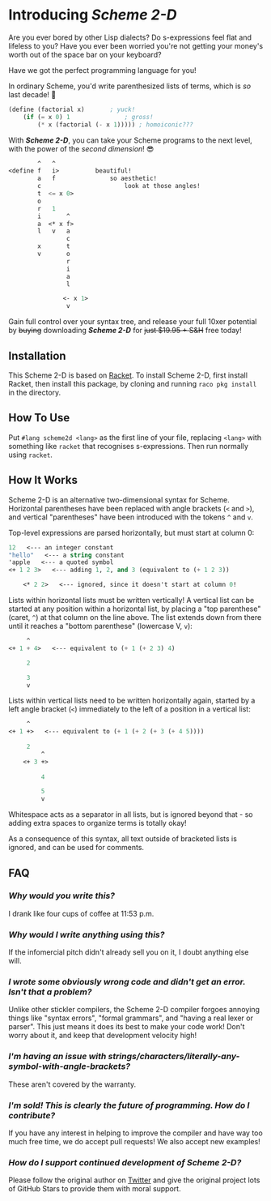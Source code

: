 # Introducing ***Scheme 2-D***

Are you ever bored by other Lisp dialects? Do s-expressions feel flat and lifeless to you? Have you ever been worried you're not getting your money's worth out of the space bar on your keyboard?

Have we got the perfect programming language for you!

In ordinary Scheme, you'd write parenthesized lists of terms, which is _so_ last decade! 🤮
```scheme
(define (factorial x)       ; yuck!
    (if (= x 0) 1               ; gross!
        (* x (factorial (- x 1))))) ; homoiconic???
```

With ***Scheme 2-D***, you can take your Scheme programs to the next level, with the power of the *second dimension*! 😎

```scheme     
        ^   ^           
<define f   i>          beautiful!
        a   f               so aesthetic!
        c                       look at those angles!
        t  <= x 0>              
        o                        
        r   1       
        i       ^
        a  <* x f>
        l   v   a
                c
        x       t
        v       o
                r
                i
                a
                l

               <- x 1>
                v
```

Gain full control over your syntax tree, and release your full 10xer potential by ~~buying~~ downloading ***Scheme 2-D*** for ~~just $19.95 + S&H~~ free today!

## Installation

This Scheme 2-D is based on [Racket](https://racket-lang.org/). To install Scheme 2-D, first install Racket, then install this package,
by cloning and running `raco pkg install` in the directory.

## How To Use

Put `#lang scheme2d <lang>` as the first line of your file, replacing `<lang>` with something like `racket` that recognises s-expressions.
Then run normally using `racket`.

## How It Works

Scheme 2-D is an alternative two-dimensional syntax for Scheme. Horizontal parentheses have been replaced with angle brackets (`<` and `>`), and vertical "parentheses" have been introduced with the tokens `^` and `v`.

Top-level expressions are parsed horizontally, but must start at column 0: 

```scheme
12   <--- an integer constant
"hello"   <--- a string constant
'apple   <--- a quoted symbol
<+ 1 2 3>   <--- adding 1, 2, and 3 (equivalent to (+ 1 2 3))

    <* 2 2>   <--- ignored, since it doesn't start at column 0!
```

Lists within horizontal lists must be written vertically! A vertical list can be started at any position within a horizontal list, by placing a "top parenthese" (caret, `^`) at that column on the line above. The list extends down from there until it reaches a "bottom parenthese" (lowercase V, `v`): 

```scheme
     ^
<+ 1 + 4>   <--- equivalent to (+ 1 (+ 2 3) 4)

     2

     3
     v
```

Lists within vertical lists need to be written horizontally again, started by a left angle bracket (`<`) immediately to the left of a position in a vertical list:

```scheme
     ^
<+ 1 +>   <--- equivalent to (+ 1 (+ 2 (+ 3 (+ 4 5))))
     
     2   
         ^
    <+ 3 +>
         
         4

         5
         v
```

Whitespace acts as a separator in all lists, but is ignored beyond that - so adding extra spaces to organize terms is totally okay! 

As a consequence of this syntax, all text outside of bracketed lists is ignored, and can be used for comments.

## FAQ

### *Why would you write this?*

I drank like four cups of coffee at 11:53 p.m.

### *Why would I write anything using this?*

If the infomercial pitch didn't already sell you on it, I doubt anything else will.

### *I wrote some obviously wrong code and didn't get an error. Isn't that a problem?*

Unlike other stickler compilers, the Scheme 2-D compiler forgoes annoying things like "syntax errors", "formal grammars", and "having a real lexer or parser". This just means it does its best to make your code work! Don't worry about it, and keep that development velocity high!

### *I'm having an issue with strings/characters/literally-any-symbol-with-angle-brackets?*

These aren't covered by the warranty.

### *I'm sold! This is clearly the future of programming. How do I contribute?*

If you have any interest in helping to improve the compiler and have way too much free time, we do accept pull requests! We also accept new examples!

### *How do I support continued development of Scheme 2-D?*

Please follow the original author on [Twitter](https://twitter.com/elucentdev) and give the original project lots of GitHub Stars to provide them with moral support.
